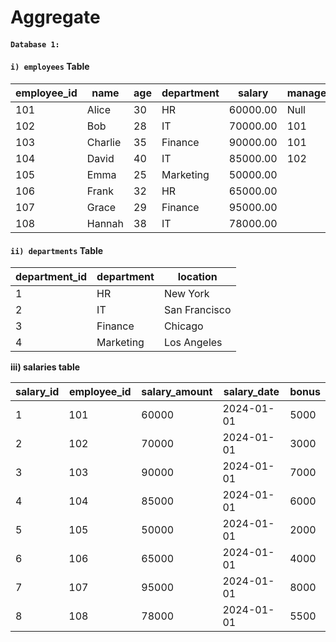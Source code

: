 # Aggregate

#### **`Database 1:`**

#### **`i) employees` Table**

<table><thead><tr><th>employee_id</th><th width="94">name</th><th>age</th><th width="130">department</th><th>salary</th><th>manager_id</th></tr></thead><tbody><tr><td>101</td><td>Alice</td><td>30</td><td>HR</td><td>60000.00</td><td>Null</td></tr><tr><td>102</td><td>Bob</td><td>28</td><td>IT</td><td>70000.00</td><td>101</td></tr><tr><td>103</td><td>Charlie</td><td>35</td><td>Finance</td><td>90000.00</td><td>101</td></tr><tr><td>104</td><td>David</td><td>40</td><td>IT</td><td>85000.00</td><td>102</td></tr><tr><td>105</td><td>Emma</td><td>25</td><td>Marketing</td><td>50000.00</td><td></td></tr><tr><td>106</td><td>Frank</td><td>32</td><td>HR</td><td>65000.00</td><td></td></tr><tr><td>107</td><td>Grace</td><td>29</td><td>Finance</td><td>95000.00</td><td></td></tr><tr><td>108</td><td>Hannah</td><td>38</td><td>IT</td><td>78000.00</td><td></td></tr></tbody></table>

#### **`ii) departments` Table**

| department\_id | department | location      |
| -------------- | ---------- | ------------- |
| 1              | HR         | New York      |
| 2              | IT         | San Francisco |
| 3              | Finance    | Chicago       |
| 4              | Marketing  | Los Angeles   |

**iii)  salaries table**

<table><thead><tr><th>salary_id</th><th width="100">employee_id</th><th>salary_amount</th><th>salary_date</th><th>bonus</th></tr></thead><tbody><tr><td>1</td><td>101</td><td>60000</td><td>2024-01-01</td><td>5000</td></tr><tr><td>2</td><td>102</td><td>70000</td><td>2024-01-01</td><td>3000</td></tr><tr><td>3</td><td>103</td><td>90000</td><td>2024-01-01</td><td>7000</td></tr><tr><td>4</td><td>104</td><td>85000</td><td>2024-01-01</td><td>6000</td></tr><tr><td>5</td><td>105</td><td>50000</td><td>2024-01-01</td><td>2000</td></tr><tr><td>6</td><td>106</td><td>65000</td><td>2024-01-01</td><td>4000</td></tr><tr><td>7</td><td>107</td><td>95000</td><td>2024-01-01</td><td>8000</td></tr><tr><td>8</td><td>108</td><td>78000</td><td>2024-01-01</td><td>5500</td></tr></tbody></table>
